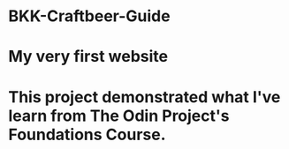 # BKK-Craftbeer-Guide
# My very first website
# This project demonstrated what I've learn from The Odin Project's Foundations Course.
